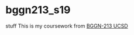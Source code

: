 # bggn213_s19
stuff
This is my coursework from [BGGN-213 UCSD](https://bioboot.github.io/bggn213_S19/)
